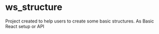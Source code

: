 # ws_structure
Project created to help users to create some basic structures. As Basic React setup or API
